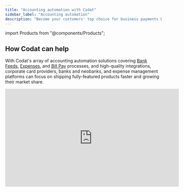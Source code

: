 ```yaml
---
title: "Accounting automation with Codat"
sidebar_label: "Accounting automation"
description: "Become your customers' top choice for business payments by automating more of their financial processes while Codat takes care of the accounting know-how "
---
```


import Products from "@components/Products";

## How Codat can help

With Codat's array of accounting automation solutions covering [Bank Feeds](/bank-feeds/overview), [Expenses](/expenses/overview), and [Bill Pay](/payables/overview) processes, and high-quality integrations, corporate card providers, banks and neobanks, and expense management platforms can focus on shipping fully-featured products faster and growing their market share. 

<div className="video-container">
  <iframe width="560" height="315" src="https://www.youtube.com/embed/CK6n1TDQNWE?si=Sv3p0178lq9VDKD8" title="YouTube video player" frameborder="0" allow="accelerometer; autoplay; clipboard-write; encrypted-media; gyroscope; picture-in-picture; web-share" allowfullscreen/>
</div>

## Relevant solutions

<Products mini={true} products={["Expenses", "Bill Pay", "Bank Feeds"]}/>

### Expenses

Take expense management one step further by syncing expense transactions, receipts, and other attachments with your customers' accounting software in a simple, standard manner: 

- Connect to your SMB's accounting software faster while we take care of authorization, linking, and rate limits.
- Easily write any purchases to the SMB's accounting software and automatically categorize and tag expenses according to your SMB's bookkeeping.
- Focus on solving your customers' problems while we handle the logic for multiple currencies, tax, transfers, and reimbursements.

### Bank Feeds

Embed a bank feeds solution into your application that looks and feels like a natural part of the accounting software your customers use:

- We create the associated infrastructure for you, leveraging integrations with a standardized data model to the accounting software your customers already use.
- Read, create, or update your customers's bank transactions, refunds, and top-ups in real time, while we automate the upload of bank statements into your customers' accounting software.

### Bill Pay

Enjoy a hassle-free way to integrate your bill pay product with your customers' accounting software so you can keep their supplier information, invoices, and payments in sync:

- Our mapping engine ensures only the necessary data for your use case is synced, and payments ready for reconciliation without your customers lifting a finger.

- Bill Pay's asynchronous version handles even the most complex accounts payable workflows with ease, including scenarios that manage credit notes, refunds, partial payments, and bulk payments.

- Synchronous Bill Pay is designed to integrate a real-time bill pay flow into your app as quickly as possible, focusing on simplicity and efficiency of its endpoints.

![Decorative image of schematic graphs, charts, and amounts that represent a customer's risk profile using Codat's Lending solution](/img/use-cases/summary-pages/accounting-automation.png)

## Guides

Looking for code to launch your use case ASAP? Check out our guides:

- **[Build a bank feed to QBO](/bank-feeds/guides/bank-feeds-tutorial)**

  Example-based tutorial focused on supporting your customers in reconciling bank transactions with QuickBooks Online using Codat's Bank Feeds solution

- **[Automate bill payments](/payables/guides/bill-pay/introduction)**

  A showcase of a simple accounts payable automation workflow that helps you understand the core features of a bill payment solution

---

## Read next

- Review the full range of [use cases](/usecases/overview) Codat's solutions support
- See how you can get started with Codat's [Bank Feeds](/bank-feeds/overview), [Expenses](/expenses/overview), and [Bill Pay](/payables/overview) solutions